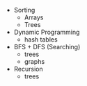 - Sorting
    - Arrays
    - Trees
- Dynamic Programming
    - hash tables
- BFS + DFS (Searching)
    - trees
    - graphs
- Recursion
    - trees